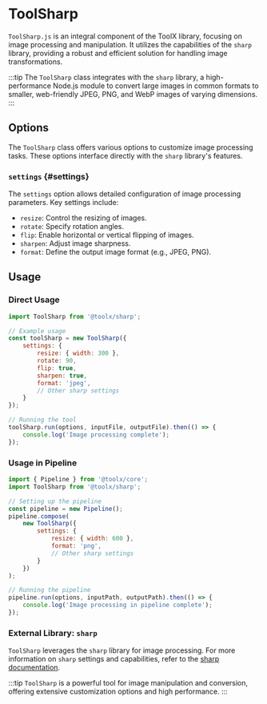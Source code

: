 # ToolSharp

`ToolSharp.js` is an integral component of the ToolX library, focusing on image processing and manipulation. It utilizes the capabilities of the `sharp` library, providing a robust and efficient solution for handling image transformations.

:::tip
The `ToolSharp` class integrates with the `sharp` library, a high-performance Node.js module to convert large images in common formats to smaller, web-friendly JPEG, PNG, and WebP images of varying dimensions.
:::

## Options

The `ToolSharp` class offers various options to customize image processing tasks. These options interface directly with the `sharp` library's features.

### `settings` {#settings}

The `settings` option allows detailed configuration of image processing parameters. Key settings include:

- `resize`: Control the resizing of images.
- `rotate`: Specify rotation angles.
- `flip`: Enable horizontal or vertical flipping of images.
- `sharpen`: Adjust image sharpness.
- `format`: Define the output image format (e.g., JPEG, PNG).

## Usage

### Direct Usage

```js
import ToolSharp from '@toolx/sharp';

// Example usage
const toolSharp = new ToolSharp({
    settings: {
        resize: { width: 300 },
        rotate: 90,
        flip: true,
        sharpen: true,
        format: 'jpeg',
        // Other sharp settings
    }
});

// Running the tool
toolSharp.run(options, inputFile, outputFile).then(() => {
    console.log('Image processing complete');
});
```

### Usage in Pipeline

```js
import { Pipeline } from '@toolx/core';
import ToolSharp from '@toolx/sharp';

// Setting up the pipeline
const pipeline = new Pipeline();
pipeline.compose(
    new ToolSharp({
        settings: {
            resize: { width: 600 },
            format: 'png',
            // Other sharp settings
        }
    })
);

// Running the pipeline
pipeline.run(options, inputPath, outputPath).then(() => {
    console.log('Image processing in pipeline complete');
});
```

### External Library: `sharp`

`ToolSharp` leverages the `sharp` library for image processing. For more information on `sharp` settings and capabilities, refer to the [sharp documentation](https://sharp.pixelplumbing.com/).

:::tip
`ToolSharp` is a powerful tool for image manipulation and conversion, offering extensive customization options and high performance.
:::
